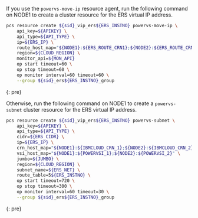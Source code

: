 
If you use the `powervs-move-ip` resource agent, run the following command on NODE1 to create a cluster resource for the ERS virtual IP address.

```sh
pcs resource create ${sid}_vip_ers${ERS_INSTNO} powervs-move-ip \
    api_key=${APIKEY} \
    api_type=${API_TYPE} \
    ip=${ERS_IP} \
    route_host_map="${NODE1}:${ERS_ROUTE_CRN1};${NODE2}:${ERS_ROUTE_CRN2}" \
    region=${CLOUD_REGION} \
    monitor_api=${MON_API}
    op start timeout=60 \
    op stop timeout=60 \
    op monitor interval=60 timeout=60 \
    --group ${sid}_ers${ERS_INSTNO}_group
```
{: pre}

Otherwise, run the following command on NODE1 to create a `powervs-subnet` cluster resource for the ERS virtual IP address.

```sh
pcs resource create ${sid}_vip_ers${ERS_INSTNO} powervs-subnet \
    api_key=${APIKEY} \
    api_type=${API_TYPE} \
    cidr=${ERS_CIDR} \
    ip=${ERS_IP} \
    crn_host_map="${NODE1}:${IBMCLOUD_CRN_1};${NODE2}:${IBMCLOUD_CRN_2}" \
    vsi_host_map="${NODE1}:${POWERVSI_1};${NODE2}:${POWERVSI_2}" \
    jumbo=${JUMBO} \
    region=${CLOUD_REGION} \
    subnet_name=${ERS_NET} \
    route_table=5${ERS_INSTNO} \
    op start timeout=720 \
    op stop timeout=300 \
    op monitor interval=60 timeout=30 \
    --group ${sid}_ers${ERS_INSTNO}_group
```
{: pre}
